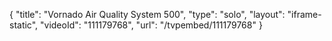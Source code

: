 {
    "title": "Vornado Air Quality System 500",
    "type": "solo",
    "layout": "iframe-static",
    "videoId": "111179768",
    "url": "\/tvpembed\/111179768"
}